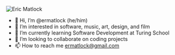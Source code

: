 ![Eric Matlock](https://user-images.githubusercontent.com/35410545/159789876-dd630bd2-d175-48a6-b809-506e04a300b3.png)

- 👋 Hi, I’m @ermatlock (he/him)
- 👀 I’m interested in software, music, art, design, and film
- 🌱 I’m currently learning Software Development at Turing School
- 💞️ I’m looking to collaborate on coding projects
- 📫 How to reach me ermatlock@gmail.com



<!---
ermatlock/ermatlock is a ✨ special ✨ repository because its `README.md` (this file) appears on your GitHub profile.
You can click the Preview link to take a look at your changes.
--->
